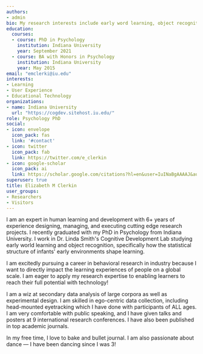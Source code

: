 ```yaml
---
authors:
- admin
bio: My research interests include early word learning, object recognition, and statistical learning.
education:
  courses:
  - course: PhD in Psychology
    institution: Indiana University
    year: September 2021
  - course: BA with Honors in Psychology
    institution: Indiana University
    year: May 2015
email: "emclerki@iu.edu"
interests:
- Learning
- User Experience
- Educational Technology
organizations:
- name: Indiana University
  url: "https://cogdev.sitehost.iu.edu/"
role: Psychology PhD
social:
- icon: envelope
  icon_pack: fas
  link: '#contact'
- icon: twitter
  icon_pack: fab
  link: https://twitter.com/e_clerkin
- icon: google-scholar
  icon_pack: ai
  link: https://scholar.google.com/citations?hl=en&user=IuINaBgAAAAJ&authuser=1
superuser: true
title: Elizabeth M Clerkin
user_groups:
- Researchers
- Visitors
---
```


I am an expert in human learning and development with 6+ years of experience designing, managing, and executing cutting edge research projects. I recently graduated with my PhD in Psychology from Indiana University. I work in Dr. Linda Smith's Cognitive Development Lab studying early world learning and object recognition, specifically how the statistical structure of infants' early environments shape learning. 

I am excitedly pursuing a career in behavioral research in industry because I want to directly impact the learning experiences of people on a global scale. I am eager to apply my research expertise to enabling learners to reach their full potential with technology!

I am a wiz at secondary data analysis of large corpora as well as experimental design. I am skilled in ego-centric data collection, including head-mounted eyetracking which I have done with participants of ALL ages. I am very comfortable with public speaking, and I have given talks and posters at 9 international research conferences. I have also been published in top academic journals.

In my free time, I love to bake and bullet journal. I am also passionate about dance — I have been dancing since I was 3! 
